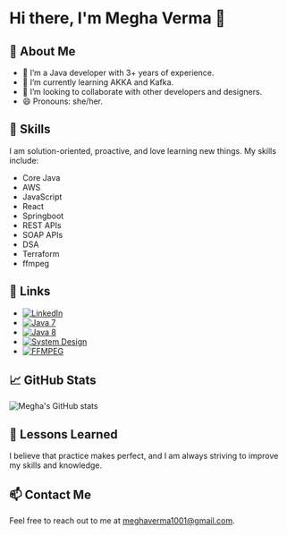# Hi there, I'm Megha Verma 👋

## 👀 About Me
- 🔭 I’m a Java developer with 3+ years of experience.
- 🌱 I’m currently learning AKKA and Kafka.
- 💞️ I’m looking to collaborate with other developers and designers.
- 😄 Pronouns: she/her.

## 🚀 Skills
I am solution-oriented, proactive, and love learning new things. My skills include:
- Core Java
- AWS
- JavaScript
- React
- Springboot
- REST APIs
- SOAP APIs
- DSA
- Terraform
- ffmpeg

## 🔗 Links
- [![LinkedIn](https://img.shields.io/badge/linkedin-0A66C2?style=for-the-badge&logo=linkedin&logoColor=white)](https://www.linkedin.com/in/megha-verma-37658315b/)
- [![Java 7](https://img.shields.io/badge/Java-7-blue?style=for-the-badge&logo=java&logoColor=white)](https://github.com/Megha1001/Coding_in_java)
- [![Java 8](https://img.shields.io/badge/Java-8-blue?style=for-the-badge&logo=java&logoColor=white)](https://github.com/Megha1001/JAVA-8)
- [![System Design](https://img.shields.io/badge/System_Design-BrainStorming-yellow?style=for-the-badge&logo=data:image/png;base64,iVBORw0KGgoAAAANSUhEUgAAAB4AAAAeCAMAAAAM7l6QAAAABGdBTUEAALGPC/xhBQAAAAFzUkdCAK7OHOkAAABPUExURd////z8/Pm5ubp6enr6+vs7Ozv7+/x8fH19fX29vb39/f4+Pj5+fn6+/r6+vz8/Pz9/f3+/v7////wAAAP///wBZrKgAAAAcSURBVBhXY5hh/vx9Dp+HgAAB7OwZTRpfegAAAABJRU5ErkJggg==)](https://github.com/Megha1001/System-Design)
- [![FFMPEG](https://img.shields.io/badge/FFmpeg-007808.svg?style=for-the-badge&logo=FFmpeg&logoColor=white)](https://github.com/Megha1001/FFmpeg-MediaTranscoding-Streaming/)

## 📈 GitHub Stats
![Megha's GitHub stats](https://github-readme-stats.vercel.app/api?username=Megha1001&show_icons=true&theme=radical)

## 🎉 Lessons Learned
I believe that practice makes perfect, and I am always striving to improve my skills and knowledge.

## 📫 Contact Me
Feel free to reach out to me at meghaverma1001@gmail.com.
